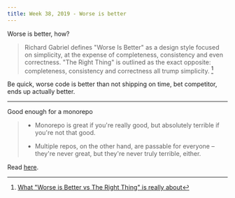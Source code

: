 ```yaml
---
title: Week 38, 2019 - Worse is better
---
```


Worse is better, how?

> Richard Gabriel defines "Worse Is Better" as a design style focused on simplicity, at the expense of completeness, consistency and even correctness. "The Right Thing" is outlined as the exact opposite: completeness, consistency and correctness all trump simplicity. [^1]

Be quick, worse code is better than not shipping on time, bet competitor, ends up actually better.

---

Good enough for a monorepo

> - Monorepo is great if you're really good, but absolutely terrible if you're not that good. 
>
> - Multiple repos, on the other hand, are passable for everyone – they're never great, but they're never truly terrible, either.

Read [here](https://yosefk.com/blog/dont-ask-if-a-monorepo-is-good-for-you-ask-if-youre-good-enough-for-a-monorepo.html).



[^1]: [What "Worse is Better vs The Right Thing" is really about](https://yosefk.com/blog/what-worse-is-better-vs-the-right-thing-is-really-about.html)